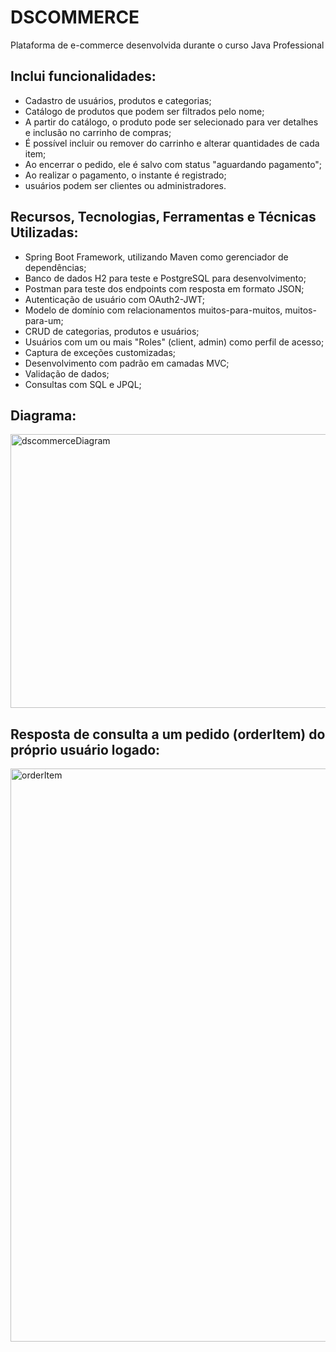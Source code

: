 # DSCOMMERCE
Plataforma de e-commerce desenvolvida durante o curso Java Professional

## Inclui funcionalidades:
- Cadastro de usuários, produtos e categorias;
- Catálogo de produtos que podem ser filtrados pelo nome;
- A partir do catálogo, o produto pode ser selecionado para ver detalhes e inclusão no carrinho de compras;
- É possível  incluir ou remover do carrinho e alterar quantidades de cada item;
- Ao encerrar o pedido, ele é salvo com status "aguardando pagamento";
- Ao realizar o pagamento, o instante é registrado;
- usuários podem ser clientes ou administradores.

## Recursos, Tecnologias, Ferramentas e Técnicas Utilizadas:
- Spring Boot Framework, utilizando Maven como gerenciador de dependências;
- Banco de dados H2 para teste e PostgreSQL para desenvolvimento;
- Postman para teste dos endpoints com resposta em formato JSON;
- Autenticação de usuário com OAuth2-JWT;
- Modelo de domínio com relacionamentos muitos-para-muitos, muitos-para-um;
- CRUD de categorias, produtos e usuários;
- Usuários com um ou mais "Roles" (client, admin) como perfil de acesso;
- Captura de exceções customizadas;
- Desenvolvimento com padrão em camadas MVC;
- Validação de dados;
- Consultas com SQL e JPQL;

## Diagrama:
<img width="891" height="438" alt="dscommerceDiagram" src="https://github.com/user-attachments/assets/69425206-336c-4dc6-814f-7d36228e1bd1" />

## Resposta de consulta a um pedido (orderItem) do próprio usuário logado:
<img width="1504" height="917" alt="orderItem" src="https://github.com/user-attachments/assets/8b9d0192-2b7f-4f26-a16a-838a0d9131b1" />
